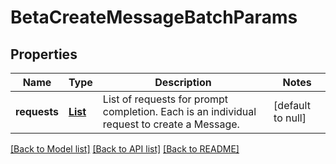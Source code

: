 # BetaCreateMessageBatchParams
## Properties

| Name | Type | Description | Notes |
|------------ | ------------- | ------------- | -------------|
| **requests** | [**List**](BetaMessageBatchIndividualRequestParams.md) | List of requests for prompt completion. Each is an individual request to create a Message. | [default to null] |

[[Back to Model list]](../README.md#documentation-for-models) [[Back to API list]](../README.md#documentation-for-api-endpoints) [[Back to README]](../README.md)

